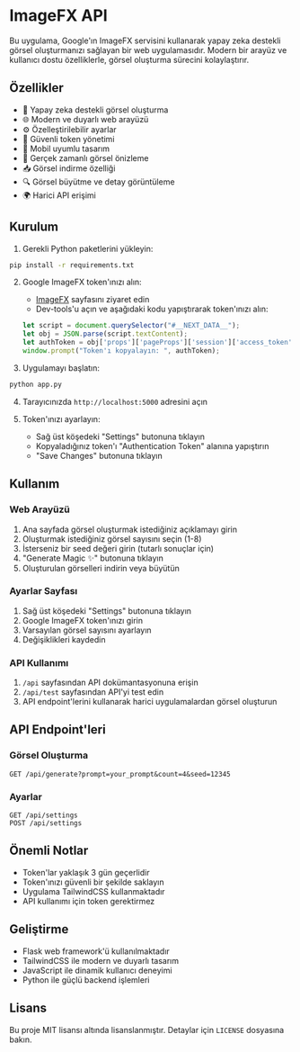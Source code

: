 # ImageFX API

Bu uygulama, Google'ın ImageFX servisini kullanarak yapay zeka destekli görsel oluşturmanızı sağlayan bir web uygulamasıdır. Modern bir arayüz ve kullanıcı dostu özelliklerle, görsel oluşturma sürecini kolaylaştırır.

## Özellikler

- 🎨 Yapay zeka destekli görsel oluşturma
- 🌐 Modern ve duyarlı web arayüzü
- ⚙️ Özelleştirilebilir ayarlar
- 🔑 Güvenli token yönetimi
- 📱 Mobil uyumlu tasarım
- 🔄 Gerçek zamanlı görsel önizleme
- 📥 Görsel indirme özelliği
- 🔍 Görsel büyütme ve detay görüntüleme
- 🌍 Harici API erişimi

## Kurulum

1. Gerekli Python paketlerini yükleyin:
```bash
pip install -r requirements.txt
```

2. Google ImageFX token'ınızı alın:
   - [ImageFX](https://labs.google/fx/tools/image-fx) sayfasını ziyaret edin
   - Dev-tools'u açın ve aşağıdaki kodu yapıştırarak token'ınızı alın:
   ```javascript
   let script = document.querySelector("#__NEXT_DATA__");
   let obj = JSON.parse(script.textContent);
   let authToken = obj['props']['pageProps']['session']['access_token'];
   window.prompt("Token'ı kopyalayın: ", authToken);
   ```

3. Uygulamayı başlatın:
```bash
python app.py
```

4. Tarayıcınızda `http://localhost:5000` adresini açın

5. Token'ınızı ayarlayın:
   - Sağ üst köşedeki "Settings" butonuna tıklayın
   - Kopyaladığınız token'ı "Authentication Token" alanına yapıştırın
   - "Save Changes" butonuna tıklayın

## Kullanım

### Web Arayüzü
1. Ana sayfada görsel oluşturmak istediğiniz açıklamayı girin
2. Oluşturmak istediğiniz görsel sayısını seçin (1-8)
3. İsterseniz bir seed değeri girin (tutarlı sonuçlar için)
4. "Generate Magic ✨" butonuna tıklayın
5. Oluşturulan görselleri indirin veya büyütün

### Ayarlar Sayfası
1. Sağ üst köşedeki "Settings" butonuna tıklayın
2. Google ImageFX token'ınızı girin
3. Varsayılan görsel sayısını ayarlayın
4. Değişiklikleri kaydedin

### API Kullanımı
1. `/api` sayfasından API dokümantasyonuna erişin
2. `/api/test` sayfasından API'yi test edin
3. API endpoint'lerini kullanarak harici uygulamalardan görsel oluşturun

## API Endpoint'leri

### Görsel Oluşturma
```
GET /api/generate?prompt=your_prompt&count=4&seed=12345
```

### Ayarlar
```
GET /api/settings
POST /api/settings
```

## Önemli Notlar

- Token'lar yaklaşık 3 gün geçerlidir
- Token'ınızı güvenli bir şekilde saklayın
- Uygulama TailwindCSS kullanmaktadır
- API kullanımı için token gerektirmez

## Geliştirme

- Flask web framework'ü kullanılmaktadır
- TailwindCSS ile modern ve duyarlı tasarım
- JavaScript ile dinamik kullanıcı deneyimi
- Python ile güçlü backend işlemleri

## Lisans

Bu proje MIT lisansı altında lisanslanmıştır. Detaylar için `LICENSE` dosyasına bakın.

